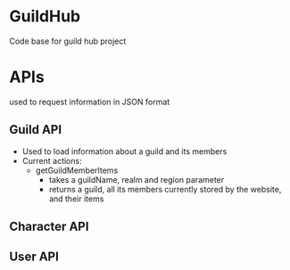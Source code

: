 GuildHub
========

Code base for guild hub project


APIs
=====================================================
used to request information in JSON format

Guild API
-----------------------------------------------------
- Used to load information about a guild and its members
- Current actions:
  - getGuildMemberItems
      - takes a guildName, realm and region parameter 
      - returns a guild, all its members currently stored by the website, and their items
      

Character API
-----------------------------------------------------


User API
-----------------------------------------------------
